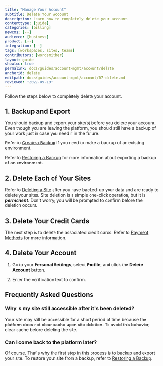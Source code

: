 ```yaml
---
title: "Manage Your Account"
subtitle: Delete Your Account
description: Learn how to completely delete your account.
contenttype: [guide]
categories: [billing]
newcms: [--]
audience: [business]
product: [--]
integration: [--]
tags: [workspaces, sites, teams]
contributors: [wordsmither]
layout: guide
showtoc: true
permalink: docs/guides/account-mgmt/account/delete
anchorid: delete
editpath: docs/guides/account-mgmt/account/07-delete.md
reviewed: "2022-09-19"
---
```


Follow the steps below to completely delete your account.

## 1. Backup and Export

You should backup and export your site(s) before you delete your account. Even though you are leaving the platform, you should still have a backup of your work just in case you need it in the future.

Refer to [Create a Backup](/backups#create-a-backup) if you need to make a backup of an existing environment.

Refer to [Restoring a Backup](/guides/environment-configuration/restore-environment-backup) for more information about exporting a backup of an environment.

## 2. Delete Each of Your Sites

Refer to [Deleting a Site](/guides/account-mgmt/workspace-sites-teams/sites#delete-sites) after you have backed-up your data and are ready to delete your sites. Site deletion is a simple one-click operation, but it is **_permanent_**. Don't worry; you will be prompted to confirm before the deletion occurs.

## 3. Delete Your Credit Cards

The next step is to delete the associated credit cards. Refer to [Payment Methods](/guides/account-mgmt/billing/methods) for more information.

## 4. Delete Your Account

1. Go to your **Personal Settings**, select **Profile**, and click the **Delete Account** button. 

1. Enter the verification text to confirm.

## Frequently Asked Questions

### Why is my site still accessible after it's been deleted?
Your site may still be accessible for a short period of time because the platform does not clear cache upon site deletion. To avoid this behavior, clear cache before deleting the site.

### Can I come back to the platform later?

Of course. That's why the first step in this process is to backup and export your site. To restore your site from a backup, refer to [Restoring a Backup](/guides/environment-configuration/restore-environment-backup).
